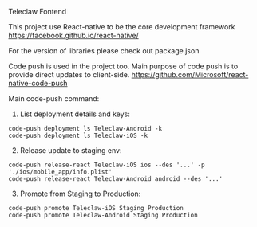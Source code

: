 Teleclaw Fontend

This project use React-native to be the core development framework
https://facebook.github.io/react-native/

For the version of libraries please check out package.json

Code push is used in the project too.
Main purpose of code push is to provide direct updates to client-side.
https://github.com/Microsoft/react-native-code-push

Main code-push command:
1. List deployment details and keys:
```
code-push deployment ls Teleclaw-Android -k
code-push deployment ls Teleclaw-iOS -k
```

2. Release update to staging env:
```
code-push release-react Teleclaw-iOS ios --des '...' -p './ios/mobile_app/info.plist'
code-push release-react Teleclaw-Android android --des '...'
```

3. Promote from Staging to Production:
```
code-push promote Teleclaw-iOS Staging Production
code-push promote Teleclaw-Android Staging Production
```

